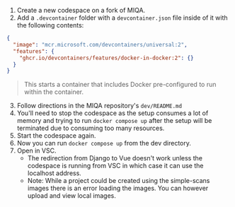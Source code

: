 1. Create a new codespace on a fork of MIQA.
2. Add a `.devcontainer` folder with a `devcontainer.json` file inside of it with the following contents:
```json
{
  "image": "mcr.microsoft.com/devcontainers/universal:2",
  "features": {
    "ghcr.io/devcontainers/features/docker-in-docker:2": {}
  }
}
```
> This starts a container that includes Docker pre-configured to run within the container.
3. Follow directions in the MIQA repository's `dev/README.md`
4. You'll need to stop the codespace as the setup consumes a lot of memory and trying to run `docker compose up` after the setup will be terminated due to consuming too many resources.
5. Start the codespace again.
6. Now you can run `docker compose up` from the dev directory.
4. Open in VSC.
    - The redirection from Django to Vue doesn't work unless the codespace is running from VSC in which case it can use the localhost address.
    - Note: While a project could be created using the simple-scans images there is an error loading the images. You can however upload and view local images.